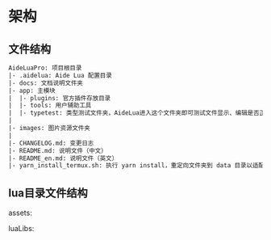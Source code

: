 # 架构

## 文件结构

```txt
AideLuaPro: 项目根目录
|- .aidelua: Aide Lua 配置目录
|- docs: 文档说明文件夹
|- app: 主模块
|  |- plugins: 官方插件存放目录
|  |- tools: 用户辅助工具
|  |- typetest: 类型测试文件夹，AideLua进入这个文件夹即可测试文件显示、编辑是否正常工作
|
|- images: 图片资源文件夹
|
|- CHANGELOG.md: 变更日志
|- README.md: 说明文件（中文）
|- README_en.md: 说明文件（英文）
|- yarn_install_termux.sh: 执行 yarn install，重定向文件夹到 data 目录以适配安卓端

```

## lua目录文件结构

assets:


luaLibs:
